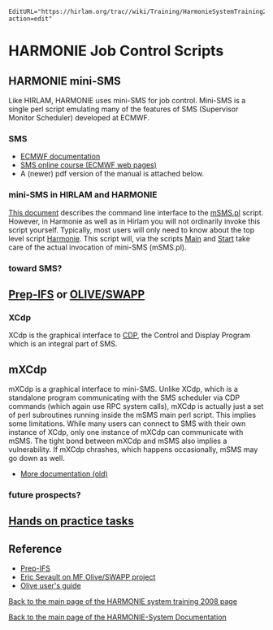 ```@meta
EditURL="https://hirlam.org/trac//wiki/Training/HarmonieSystemTraining2008/Lecture/JobControl?action=edit"
```

# HARMONIE Job Control Scripts

## HARMONIE mini-SMS
Like HIRLAM, HARMONIE uses mini-SMS for job control. Mini-SMS is a single perl script emulating
many of the features of SMS (Supervisor Monitor Scheduler) developed at ECMWF.

### SMS
 * [ECMWF documentation](https://hirlam.org/UG/HL_Documentation/mSMS/SMS/)
 * [SMS online course (ECMWF web pages)](http://www.ecmwf.int/publications/manuals/sms/course/)
 * A (newer) pdf version of the manual is attached below.

### mini-SMS in HIRLAM and HARMONIE
[This document](https://hirlam.org/UG/HL_Documentation/mSMS/mSMS_CLI.html) describes the command line
interface to the [mSMS.pl](https://hirlam.org/trac/browser/trunk/harmonie/msms/mSMS.pl) script. However, in Harmonie as well as in Hirlam you will not ordinarily
invoke this script yourself.  Typically, most users will only need to know about the top level script [Harmonie](https://hirlam.org/trac/browser/trunk/harmonie/config-sh/Harmonie). This script will, via the scripts [Main](https://hirlam.org/trac/browser/trunk/harmonie/config-sh/Main) and
[Start](https://hirlam.org/trac/browser/trunk/harmonie/scr/Start) take care of the actual invocation of mini-SMS (mSMS.pl).

### toward SMS?

## [ Prep-IFS](https://hirlam.org/HX/organisation/reports/systemww_200709/prepIFS2007.ppt) or [OLIVE/SWAPP](https://hirlam.org/HX/organisation/reports/systemww_200709/Olive_UG.pdf)

### XCdp
XCdp is the graphical interface to [CDP](https://hirlam.org/UG/HL_Documentation/mSMS/SMS/cdp/), the Control and Display Program which is an integral part of SMS.
 
## mXCdp
mXCdp is a graphical interface to mini-SMS. Unlike XCdp, which is a standalone program communicating with the SMS scheduler via CDP commands (which again use RPC system calls), mXCdp is actually just a set of perl subroutines running inside the mSMS main perl script. This implies some limitations. While many users can connect to SMS with their own instance of XCdp, only one instance of mXCdp can communicate with mSMS. The tight bond between mXCdp and mSMS also implies a vulnerability. If mXCdp chrashes, which happens occasionally, mSMS may go down as well.

 * [More documentation (old)](https://hirlam.org/UG/HL_Documentation/mSMS/mXCdp/)

### future prospects?

## [Hands on practice tasks](../../../HarmonieSystemTraining2008/Training/JobControl.md)

## Reference
 * [ Prep-IFS ](https://hirlam.org/HX/organisation/reports/systemww_200709/prepIFS2007.ppt)
 * [Eric Sevault on MF Olive/SWAPP project](https://hirlam.org/HX/organisation/reports/systemww_200709/18A_swapp_EricSevault.pdf)
 * [Olive user's guide](https://hirlam.org/HX/organisation/reports/systemww_200709/Olive_UG.pdf)

[ Back to the main page of the HARMONIE system training 2008 page](https://hirlam.org/trac/wiki/HarmonieSystemTraining2008)

[Back to the main page of the HARMONIE-System Documentation](https://hirlam.org/trac/wiki/HarmonieSystemDocumentation)
